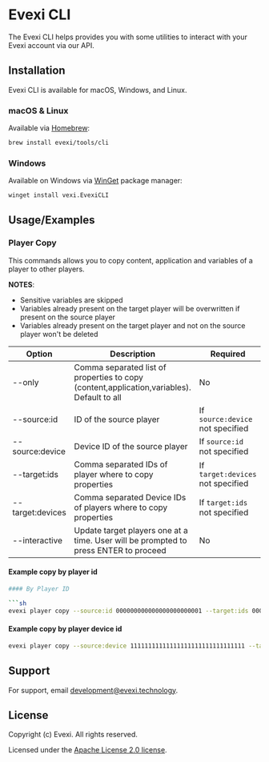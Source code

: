 
# Evexi CLI

The Evexi CLI helps provides you with some utilities to interact with your Evexi account via our API.



## Installation

Evexi CLI is available for macOS, Windows, and Linux.

### macOS & Linux

Available via [Homebrew](https://brew.sh/):

```sh
brew install evexi/tools/cli
```

### Windows

Available on Windows via [WinGet](https://github.com/microsoft/winget-cli) package manager:

```sh
winget install vexi.EvexiCLI
```
## Usage/Examples

### Player Copy

This commands allows you to copy content, application and variables of a player to other players.

**NOTES**:
- Sensitive variables are skipped
- Variables already present on the target player will be overwritten if present on the source player
- Variables already present on the target player and not on the source player won't be deleted


| Option           | Description                                                                                | Required                          |
|------------------|--------------------------------------------------------------------------------------------|-----------------------------------|
| --only           | Comma separated list of properties to copy (content,application,variables). Default to all | No                                |
| --source:id      | ID of the source player                                                                    | If `source:device` not specified  |
| --source:device  | Device ID of the source player                                                             | If `source:id` not specified      |
| --target:ids     | Comma separated IDs of player where to copy properties                                     | If `target:devices` not specified |
| --target:devices | Comma separated Device IDs of players where to copy properties                             | If `target:ids` not specified     |
| --interactive    | Update target players one at a time. User will be prompted to press ENTER to proceed       | No                                |


#### Example copy by player id
```sh
#### By Player ID

```sh
evexi player copy --source:id 000000000000000000000001 --target:ids 000000000000000000000002,000000000000000000000001
```

#### Example copy by player device id

```sh
evexi player copy --source:device 11111111111111111111111111111111 --target:devices 22222222222222222222222222222222,33333333333333333333333333333333
```

## Support

For support, email development@evexi.technology.


## License
Copyright (c) Evexi. All rights reserved.

Licensed under the [Apache License 2.0 license](blob/master/LICENSE).